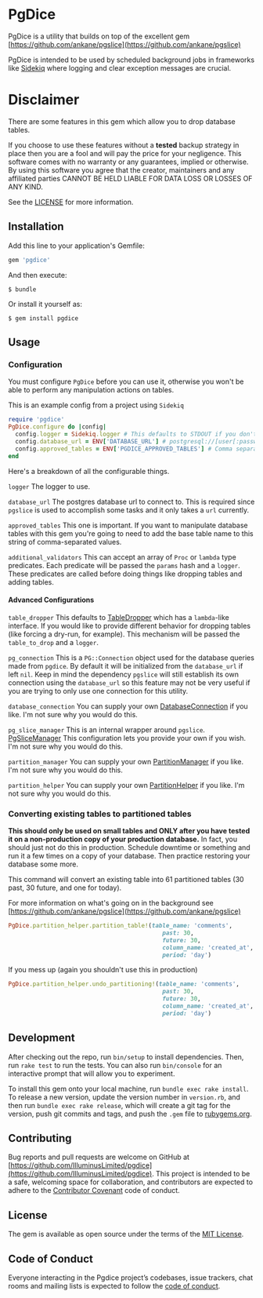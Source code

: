 # PgDice

PgDice is a utility that builds on top of the excellent gem
 [https://github.com/ankane/pgslice](https://github.com/ankane/pgslice)
 
PgDice  is intended to be used by scheduled background jobs in frameworks like [Sidekiq](https://github.com/mperham/sidekiq)
where logging and clear exception messages are crucial.

# Disclaimer

There are some features in this gem which allow you to drop database tables. 

If you choose to use these features without a __tested__ backup strategy in place then you 
are a fool and will pay the price for your negligence. This software comes with no warranty 
or any guarantees, implied or otherwise. By using this software you agree that the creator, 
maintainers and any affiliated parties CANNOT BE HELD LIABLE FOR DATA LOSS OR LOSSES OF ANY KIND.

See the [LICENSE](LICENSE) for more information.

## Installation

Add this line to your application's Gemfile:

```ruby
gem 'pgdice'
```

And then execute:

    $ bundle

Or install it yourself as:

    $ gem install pgdice

## Usage

### Configuration

You must configure `PgDice` before you can use it, otherwise you won't be able to perform any manipulation actions
on tables.

This is an example config from a project using `Sidekiq` 
```ruby
require 'pgdice'
PgDice.configure do |config|
  config.logger = Sidekiq.logger # This defaults to STDOUT if you don't specify a logger
  config.database_url = ENV['DATABASE_URL'] # postgresql://[user[:password]@][host][:port][/dbname][?param1=value1&...]
  config.approved_tables = ENV['PGDICE_APPROVED_TABLES'] # Comma separated values: 'comments,posts'
end
```

Here's a breakdown of all the configurable things.

`logger` The logger to use.

`database_url` The postgres database url to connect to. This is required since `pgslice` is used to accomplish some tasks
and it only takes a `url` currently.

`approved_tables` This one is important. If you want to manipulate database tables with this gem you're going to
need to add the base table name to this string of comma-separated values.

`additional_validators` This can accept an array of `Proc` or `lambda` type predicates. 
Each predicate will be passed the `params` hash and a `logger`. These predicates are called before doing things like
dropping tables and adding tables.

#### Advanced Configurations

`table_dropper` This defaults to [TableDropper](lib/pgdice/table_dropper.rb) which has a `lambda`-like interface. 
If you would like to provide different behavior for dropping tables (like forcing a dry-run, for example).
This mechanism will be passed the `table_to_drop` and a `logger`.

`pg_connection` This is a `PG::Connection` object used for the database queries made from `pgdice`.
 By default it will be initialized from the `database_url` if left `nil`. Keep in mind the dependency 
 `pgslice` will still establish its own connection using the `database_url` so this feature may not be very
 useful if you are trying to only use one connection for this utility.
 
 `database_connection` You can supply your own [DatabaseConnection](lib/pgdice/database_connection.rb) if you like.
 I'm not sure why you would do this.
 
 `pg_slice_manager` This is an internal wrapper around `pgslice`. [PgSliceManager](lib/pgdice/pg_slice_manager.rb)
  This configuration lets you provide your own if you wish. I'm not sure why you would do this.
 
 `partition_manager` You can supply your own [PartitionManager](lib/pgdice/partition_manager.rb) if you like.
  I'm not sure why you would do this.
  
 `partition_helper` You can supply your own [PartitionHelper](lib/pgdice/partition_helper.rb) if you like.
  I'm not sure why you would do this.
 
### Converting existing tables to partitioned tables

__This should only be used on small tables and ONLY after you have tested it on a non-production copy of your production database.__
In fact, you should just not do this in production. Schedule downtime or something and run it a few times on
a copy of your database. Then practice restoring your database some more.


This command will convert an existing table into 61 partitioned tables (30 past, 30 future, and one for today).

For more information on what's going on in the background see 
[https://github.com/ankane/pgslice](https://github.com/ankane/pgslice)


```ruby
PgDice.partition_helper.partition_table!(table_name: 'comments', 
                                            past: 30, 
                                            future: 30, 
                                            column_name: 'created_at', 
                                            period: 'day')
```

If you mess up (again you shouldn't use this in production)

```ruby
PgDice.partition_helper.undo_partitioning!(table_name: 'comments', 
                                            past: 30, 
                                            future: 30, 
                                            column_name: 'created_at', 
                                            period: 'day')
```

## Development

After checking out the repo, run `bin/setup` to install dependencies. Then, run `rake test` to run the tests. You can also run `bin/console` for an interactive prompt that will allow you to experiment.

To install this gem onto your local machine, run `bundle exec rake install`. To release a new version, update the version number in `version.rb`, and then run `bundle exec rake release`, which will create a git tag for the version, push git commits and tags, and push the `.gem` file to [rubygems.org](https://rubygems.org).

## Contributing

Bug reports and pull requests are welcome on GitHub at [https://github.com/IlluminusLimited/pgdice](https://github.com/IlluminusLimited/pgdice). This project is intended to be a safe, welcoming space for collaboration, and contributors are expected to adhere to the [Contributor Covenant](http://contributor-covenant.org) code of conduct.

## License

The gem is available as open source under the terms of the [MIT License](https://opensource.org/licenses/MIT).

## Code of Conduct

Everyone interacting in the Pgdice project’s codebases, issue trackers, chat rooms and mailing lists is expected to follow the [code of conduct](https://github.com/IlluminusLimited/pgdice/blob/master/CODE_OF_CONDUCT.md).
